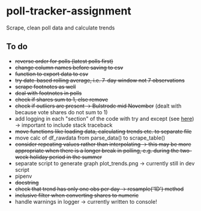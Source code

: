 # poll-tracker-assignment
Scrape, clean poll data and calculate trends

## To do

- ~~reverse order for polls (latest polls first)~~
- ~~change column names before saving to csv~~
- ~~function to export data to csv~~
- ~~try date-based rolling average, i.e. 7-day window not 7 observations~~
- ~~scrape footnotes as well~~
- ~~deal with footnotes in polls~~
- ~~check if shares sum to 1, else remove~~
- ~~check if outliers are present -> Bulstrode mid November~~ (dealt with because vote shares do not sum to 1)
- add logging in each "section" of the code with try and except (see [here](https://medium.com/@rahulkumar_33287/logger-error-versus-logger-exception-4113b39beb4b)) -> important to include stack traceback
- ~~move functions like loading data, calculating trends etc. to separate file~~
- move calc of df_rawdata from parse_data() to scrape_table()
- ~~consider repeating values rather than interpolating -> this may be more appropriate when there is a longer break in polling, e.g. during the two-week holiday period in the summer~~
- separate script to generate graph plot_trends.png -> currently still in dev script
- pipenv
- ~~docstring~~
- ~~check that trend has only one obs per day -> resample('1D') method~~
- ~~inclusive filter when converting shares to numeric~~
- handle warnings in logger -> currently written to console!


